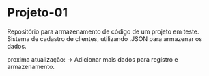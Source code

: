 # Projeto-01
Repositório para armazenamento de código de um projeto em teste.
Sistema de cadastro de clientes, utilizando .JSON para armazenar os dados.

proxima atualização:
-> Adicionar mais dados para registro e armazenamento.
